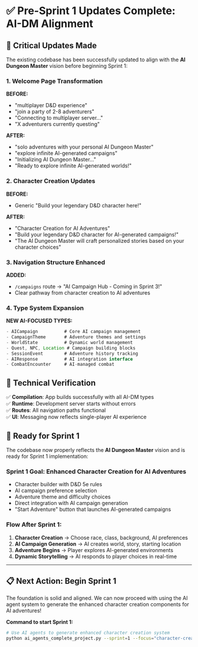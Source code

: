 # ✅ Pre-Sprint 1 Updates Complete: AI-DM Alignment

## 🎯 **Critical Updates Made**

The existing codebase has been successfully updated to align with the **AI Dungeon Master** vision before beginning Sprint 1:

### **1. Welcome Page Transformation**
**BEFORE:**
- "multiplayer D&D experience"
- "join a party of 2-8 adventurers"
- "Connecting to multiplayer server..."
- "X adventurers currently questing"

**AFTER:**
- "solo adventures with your personal AI Dungeon Master"
- "explore infinite AI-generated campaigns"
- "Initializing AI Dungeon Master..."
- "Ready to explore infinite AI-generated worlds!"

### **2. Character Creation Updates**
**BEFORE:**
- Generic "Build your legendary D&D character here!"

**AFTER:**
- "Character Creation for AI Adventures"
- "Build your legendary D&D character for AI-generated campaigns!"
- "The AI Dungeon Master will craft personalized stories based on your character choices"

### **3. Navigation Structure Enhanced**
**ADDED:**
- `/campaigns` route → "AI Campaign Hub - Coming in Sprint 3!"
- Clear pathway from character creation to AI adventures

### **4. Type System Expansion**
**NEW AI-FOCUSED TYPES:**
```typescript
- AICampaign          # Core AI campaign management
- CampaignTheme       # Adventure themes and settings
- WorldState          # Dynamic world management
- Quest, NPC, Location # Campaign building blocks
- SessionEvent        # Adventure history tracking
- AIResponse          # AI integration interface
- CombatEncounter     # AI-managed combat
```

## 🔧 **Technical Verification**

✅ **Compilation**: App builds successfully with all AI-DM types  
✅ **Runtime**: Development server starts without errors  
✅ **Routes**: All navigation paths functional  
✅ **UI**: Messaging now reflects single-player AI experience  

## 🚀 **Ready for Sprint 1**

The codebase now properly reflects the **AI Dungeon Master** vision and is ready for Sprint 1 implementation:

### **Sprint 1 Goal**: Enhanced Character Creation for AI Adventures
- Character builder with D&D 5e rules
- AI campaign preference selection
- Adventure theme and difficulty choices
- Direct integration with AI campaign generation
- "Start Adventure" button that launches AI-generated campaigns

### **Flow After Sprint 1**:
1. **Character Creation** → Choose race, class, background, AI preferences
2. **AI Campaign Generation** → AI creates world, story, starting location  
3. **Adventure Begins** → Player explores AI-generated environments
4. **Dynamic Storytelling** → AI responds to player choices in real-time

---

## 📋 **Next Action: Begin Sprint 1**

The foundation is solid and aligned. We can now proceed with using the AI agent system to generate the enhanced character creation components for AI adventures!

**Command to start Sprint 1:**
```bash
# Use AI agents to generate enhanced character creation system
python ai_agents_complete_project.py --sprint=1 --focus="character-creation-ai-integration"
```
